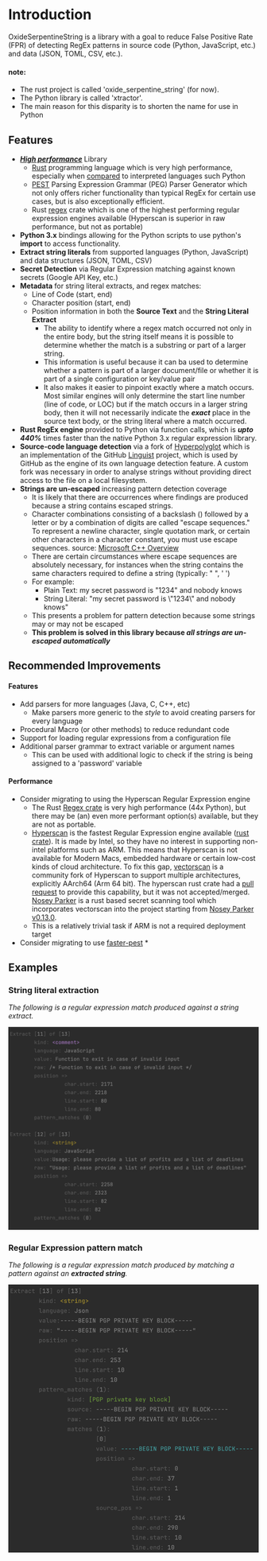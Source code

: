 
# Introduction

OxideSerpentineString is a library with a goal to reduce False Positive Rate (FPR) of detecting RegEx patterns in source
 code (Python, JavaScript, etc.) and data (JSON, TOML, CSV, etc.).

#### note:
* The rust project is called 'oxide_serpentine_string' (for now). 
* The Python library is called 'xtractor'.
* The main reason for this disparity is to shorten the name for use in Python


## Features

* **[_High performance_](https://github.com/mariomka/regex-benchmark)** Library
  * [Rust](https://www.rust-lang.org/) programming language which is very high performance, especially 
   when [compared](https://marshalshi.medium.com/performance-comparison-rust-vs-pyo3-vs-python-6480709be8d) to 
   interpreted languages such Python 
  * [PEST](https://pest.rs/) Parsing Expression Grammar (PEG) Parser Generator which not only offers richer 
  functionality than typical RegEx for certain use cases, but is also exceptionally efficient.
  * Rust [regex](https://crates.io/crates/regex) crate which is one of the highest performing regular 
  expression engines available (Hyperscan is superior in raw performance, but not as portable)
* **Python 3.x** bindings allowing for the Python scripts to use python's **import** to access functionality.
* **Extract string literals** from supported languages (Python, JavaScript) and data structures (JSON, TOML, CSV)
* **Secret Detection** via Regular Expression matching against known secrets (Google API Key, etc.)
* **Metadata** for string literal extracts, and regex matches:
  * Line of Code (start, end)
  * Character position (start, end)
  * Position information in both the **Source Text** and the **String Literal Extract**
    * The ability to identify where a regex match occurred not only in the entire body, but the string itself means it 
    is possible to determine whether the match is a substring or part of a larger string.
    * This information is useful because it can ba used to determine whether a pattern is part of a larger document/file
    or whether it is part of a single configuration or key/value pair
    * It also makes it easier to pinpoint exactly where a match occurs. Most similar engines will only determine the 
    start line number (line of code, or LOC) but if the match occurs in a larger string body, then it will not 
    necessarily indicate the _**exact**_ place in the source text body, or the string literal where a match occurred.
* **Rust RegEx engine** provided to Python via function calls, which is _**upto 440%**_ times faster than the native 
Python 3.x regular expression library.
* **Source-code language detection** via a fork of [Hyperpolyglot](https://github.com/monkslc/hyperpolyglot) which is an 
implementation of the GitHub [Linguist](https://github.com/github-linguist/linguist) project, which is used by GitHub 
as the engine of its own language detection feature. A custom fork was necessary in order to analyse strings without 
providing direct access to the file on a local filesystem.
* **Strings are un-escaped** increasing pattern detection coverage
  * It is likely that there are occurrences where findings are produced because a string contains escaped strings.
  * Character combinations consisting of a backslash (\) followed by a letter or by a combination of digits are called 
 "escape sequences." To represent a newline character, single quotation mark, or certain other characters in a character
constant, you must use escape sequences. 
source: [Microsoft C++ Overview](https://learn.microsoft.com/en-us/cpp/c-language/escape-sequences?view=msvc-170)
  * There are certain circumstances where escape sequences are absolutely necessary, for instances when the string 
contains the same characters required to define a string (typically: " ", ' ') 
  * For example:
    * Plain Text: my secret password is "1234" and nobody knows
    * String Literal: "my secret password is \\"1234\\" and nobody knows"
  * This presents a problem for pattern detection because some strings may or may not be escaped
  * **This problem is solved in this library because _all strings are un-escaped automatically_**

## Recommended Improvements

#### Features
* Add parsers for more languages (Java, C, C++, etc)
  * Make parsers more generic to the _style_ to avoid creating parsers for every language
* Procedural Macro (or other methods) to reduce redundant code
* Support for loading regular expressions from a configuration file
* Additional parser grammar to extract variable or argument names
  * This can be used with additional logic to check if the string is being assigned to a 'password' variable

#### Performance
* Consider migrating to using the Hyperscan Regular Expression engine
  * The Rust [Regex crate](https://crates.io/crates/regex) is very high performance (44x Python), but there may be
    (an) even more performant option(s) available, but they are not as portable. 
  * [Hyperscan](https://github.com/intel/hyperscan) is the fastest Regular Expression engine available 
  ([rust crate](https://docs.rs/hyperscan/latest/hyperscan/)). It is made by Intel, so they have no interest in 
  supporting non-intel platforms such as ARM. This means that Hyperscan is not available for Modern Macs, embedded 
  hardware or certain low-cost kinds of cloud architecture. To fix this gap, 
  [vectorscan](https://github.com/VectorCamp/vectorscan) is a community fork of Hyperscan to support multiple 
  architectures, explicitly AArch64 (Arm 64 bit). The hyperscan rust crate had a 
  [pull request](https://github.com/flier/rust-hyperscan/pull/28) to provide this capability, but it was not 
  accepted/merged. [Nosey Parker](https://github.com/praetorian-inc/noseyparker) is a rust based secret scanning tool 
  which incorporates vectorscan into the project starting from 
  [Nosey Parker v0.13.0](https://github.com/praetorian-inc/noseyparker/releases/tag/v0.13.0).
  * This is a relatively trivial task if ARM is not a required deployment target
* Consider migrating to use [faster-pest](https://github.com/mubelotix/faster-pest)
  * 

## Examples

### String literal extraction
_The following is a regular expression match produced against a string extract._

![alt text](docs/screenshot_1.png)

### Regular Expression pattern match
_The following is a regular expression match produced by matching a pattern against an **extracted string**._

![alt text](docs/screenshot_2.png)